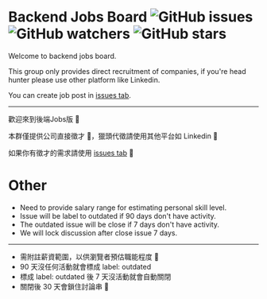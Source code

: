 # Backend Jobs Board ![GitHub issues](https://img.shields.io/github/issues-raw/b2etw/jobs?style=flat-square) ![GitHub watchers](https://img.shields.io/github/watchers/b2etw/jobs?style=flat-square) ![GitHub stars](https://img.shields.io/github/stars/b2etw/jobs?style=flat-square) 

Welcome to backend jobs board.

This group only provides direct recruitment of companies, if you're head hunter please use other platform like Linkedin.

You can create job post in [issues tab](https://github.com/b2etw/jobs/issues).

- - -

歡迎來到後端Jobs版 👏

本群僅提供公司直接徵才 👀，獵頭代徵請使用其他平台如 Linkedin 💎

如果你有徵才的需求請使用 [issues tab](https://github.com/b2etw/jobs/issues) 🙏

# Other
* Need to provide salary range for estimating personal skill level.
* Issue will be label to outdated if 90 days don't have activity.
* The outdated issue will be close if 7 days don't have activity.
* We will lock discussion after close issue 7 days.

- - -

* 需附註薪資範圍，以供瀏覽者預估職能程度 💪
* 90 天沒任何活動就會標成 label: outdated
* 標成 label: outdated 後 7 天沒活動就會自動關閉
* 關閉後 30 天會鎖住討論串 🚫

